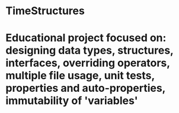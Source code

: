 # TimeStructures
# Educational project focused on: designing data types, structures, interfaces, overriding operators, multiple file usage, unit tests, properties and auto-properties, immutability of 'variables'
